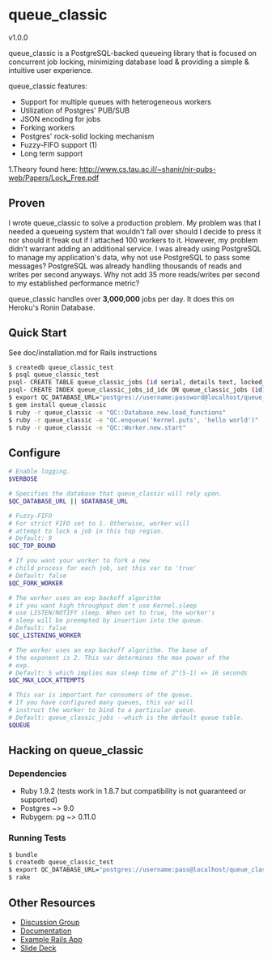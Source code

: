 # queue_classic
v1.0.0

queue_classic is a PostgreSQL-backed queueing library that is focused on
concurrent job locking, minimizing database load & providing a simple &
intuitive user experience.

queue_classic features:

* Support for multiple queues with heterogeneous workers
* Utilization of Postgres' PUB/SUB
* JSON encoding for jobs
* Forking workers
* Postgres' rock-solid locking mechanism
* Fuzzy-FIFO support (1)
* Long term support

1.Theory found here: http://www.cs.tau.ac.il/~shanir/nir-pubs-web/Papers/Lock_Free.pdf

## Proven

I wrote queue_classic to solve a production problem.  My problem was that I needed a
queueing system that wouldn't fall over should I decide to press it nor should it freak out
if I attached 100 workers to it. However, my problem didn't warrant adding an additional service.
I was already using PostgreSQL to manage my application's data, why not use PostgreSQL to pass some messages?
PostgreSQL was already handling thousands of reads and writes per second anyways. Why not add 35 more
reads/writes per second to my established performance metric?

queue_classic handles over **3,000,000** jobs per day. It does this on Heroku's Ronin Database.

## Quick Start

See doc/installation.md for Rails instructions

```bash
$ createdb queue_classic_test
$ psql queue_classic_test
psql- CREATE TABLE queue_classic_jobs (id serial, details text, locked_at timestamp);
psql- CREATE INDEX queue_classic_jobs_id_idx ON queue_classic_jobs (id);
$ export QC_DATABASE_URL="postgres://username:password@localhost/queue_classic_test"
$ gem install queue_classic
$ ruby -r queue_classic -e "QC::Database.new.load_functions"
$ ruby -r queue_classic -e "QC.enqueue('Kernel.puts', 'hello world')"
$ ruby -r queue_classic -e "QC::Worker.new.start"
```

## Configure

```bash
# Enable logging.
$VERBOSE

# Specifies the database that queue_classic will rely upon.
$QC_DATABASE_URL || $DATABASE_URL

# Fuzzy-FIFO
# For strict FIFO set to 1. Otherwise, worker will
# attempt to lock a job in this top region.
# Default: 9
$QC_TOP_BOUND

# If you want your worker to fork a new
# child process for each job, set this var to 'true'
# Default: false
$QC_FORK_WORKER

# The worker uses an exp backoff algorithm
# if you want high throughput don't use Kernel.sleep
# use LISTEN/NOTIFY sleep. When set to true, the worker's
# sleep will be preempted by insertion into the queue.
# Default: false
$QC_LISTENING_WORKER

# The worker uses an exp backoff algorithm. The base of
# the exponent is 2. This var determines the max power of the
# exp.
# Default: 5 which implies max sleep time of 2^(5-1) => 16 seconds
$QC_MAX_LOCK_ATTEMPTS

# This var is important for consumers of the queue.
# If you have configured many queues, this var will
# instruct the worker to bind to a particular queue.
# Default: queue_classic_jobs --which is the default queue table.
$QUEUE
```

## Hacking on queue_classic

### Dependencies

* Ruby 1.9.2 (tests work in 1.8.7 but compatibility is not guaranteed or supported)
* Postgres ~> 9.0
* Rubygem: pg ~> 0.11.0

### Running Tests

```bash
$ bundle
$ createdb queue_classic_test
$ export QC_DATABASE_URL="postgres://username:pass@localhost/queue_classic_test"
$ rake
```

## Other Resources

* [Discussion Group](http://groups.google.com/group/queue_classic "discussion group")
* [Documentation](https://github.com/ryandotsmith/queue_classic/tree/master/doc)
* [Example Rails App](https://github.com/ryandotsmith/queue_classic_example)
* [Slide Deck](http://dl.dropbox.com/u/1579953/talks/queue_classic.pdf)
